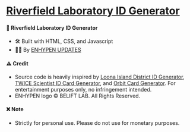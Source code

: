 # [Riverfield Laboratory ID Generator](https://riverfield-laboratory-id.vercel.app/)

#### 🏫 Riverfield Laboratory ID Generator

-   🛠 Built with HTML, CSS, and Javascript
-   👨‍💻 By [ENHYPEN UPDATES](https://twitter.com/enhypenupdates)

#### ⚠️ Credit

-   Source code is heavily inspired by [Loona Island District ID Generator](https://github.com/candicejoyballarta/loona-island-district-id), [TWICE Scientist ID Card Generator](https://github.com/salazarjoshua/scientist.cards), and [Orbit Card Generator](https://github.com/idaluisonyeo/orbit-card). For entertainment purposes only, no infringement intended.
-   ENHYPEN logo © BELIFT LAB. All Rights Reserved.

#### ❌ Note
-   Strictly for personal use. Please do not use for monetary purposes.
